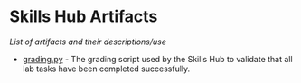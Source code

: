 # Skills Hub Artifacts
_List of artifacts and their descriptions/use_

 - [grading.py](./grading.py) - The grading script used by the Skills Hub to validate that all lab tasks have been completed successfully.